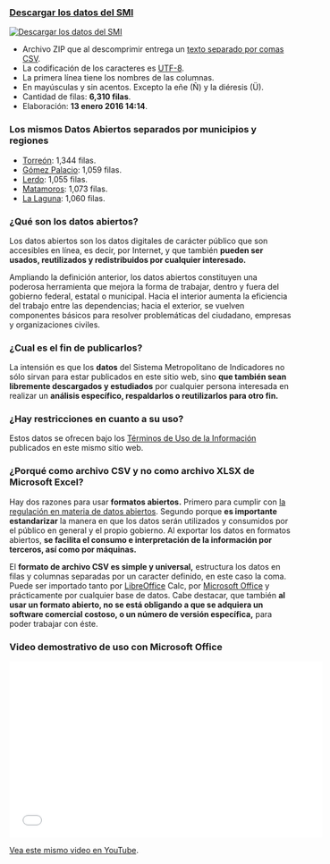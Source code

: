 
<h3><a href="trcimplan-smi.zip">Descargar los datos del SMI</a></h3>

<div class="media">
<div class="media-left"><a class="pull-left" href="trcimplan-smi.zip"><img class="media-object" src="datos-abiertos/faenza-zip-128.png" alt="Descargar los datos del SMI"></a></div>
<div class="media-body">
<ul>
<li>Archivo ZIP que al descomprimir entrega un <a href="https://es.wikipedia.org/wiki/CSV" target="_blank">texto separado por comas CSV</a>.</li>
<li>La codificación de los caracteres es <a href="https://es.wikipedia.org/wiki/UTF-8" target="_blank">UTF-8</a>.</li>
<li>La primera línea tiene los nombres de las columnas.</li>
<li>En mayúsculas y sin acentos. Excepto la eñe (Ñ) y la diéresis (Ü).</li>
<li>Cantidad de filas: <b>6,310 filas</b>.</li>
<li>Elaboración: <b>13 enero 2016 14:14</b>.</li>
</ul>
</div>
</div>

### Los mismos Datos Abiertos separados por municipios y regiones

* [Torreón](trcimplan-smi-torreon.zip): 1,344 filas.
* [Gómez Palacio](trcimplan-smi-gomez-palacio.zip): 1,059 filas.
* [Lerdo](trcimplan-smi-lerdo.zip): 1,055 filas.
* [Matamoros](trcimplan-smi-matamoros.zip): 1,073 filas.
* [La Laguna](trcimplan-smi-la-laguna.zip): 1,060 filas.

### ¿Qué son los datos abiertos?

Los datos abiertos son los datos digitales de carácter público que son accesibles en línea, es decir, por Internet, y que también **pueden ser usados, reutilizados y redistribuidos por cualquier interesado.**

Ampliando la definición anterior, los datos abiertos constituyen una poderosa herramienta que mejora la forma de trabajar, dentro y fuera del gobierno federal, estatal o municipal. Hacia el interior aumenta la eficiencia del trabajo entre las dependencias; hacia el exterior, se vuelven componentes básicos para resolver problemáticas del ciudadano, empresas y organizaciones civiles.

### ¿Cual es el fin de publicarlos?

La intensión es que los **datos** del Sistema Metropolitano de Indicadores no sólo sirvan para estar publicados en este sitio web, sino **que también sean libremente descargados y estudiados** por cualquier persona interesada en realizar un **análisis específico, respaldarlos o reutilizarlos para otro fin.**

### ¿Hay restricciones en cuanto a su uso?

Estos datos se ofrecen bajo los [Términos de Uso de la Información](http://www.trcimplan.gob.mx/terminos/terminos-informacion.html) publicados en este mismo sitio web.

### ¿Porqué como archivo CSV y no como archivo XLSX de Microsoft Excel?

Hay dos razones para usar **formatos abiertos.** Primero para cumplir con [la regulación en materia de datos abiertos](http://www.dof.gob.mx/nota_detalle.php?codigo=5382838&fecha=20/02/2015). Segundo porque **es importante estandarizar** la manera en que los datos serán utilizados y consumidos por el público en general y el propio gobierno. Al exportar los datos en formatos abiertos, **se facilita el consumo e interpretación de la información por terceros, así como por máquinas.**

El **formato de archivo CSV es simple y universal,** estructura los datos en filas y columnas separadas por un caracter definido, en este caso la coma. Puede ser importado tanto por [LibreOffice](https://www.libreoffice.org/) Calc, por [Microsoft Office](https://www.office.com/) y prácticamente por cualquier base de datos. Cabe destacar, que también **al usar un formato abierto, no se está obligando a que se adquiera un software comercial costoso, o un número de versión específica,** para poder trabajar con éste.

### Video demostrativo de uso con Microsoft Office

<div class="videowrapper well"><iframe width="560" height="315" src="//www.youtube.com/embed/ql0Kvx2Paa8?rel=0" frameborder="0" allowfullscreen></iframe></div>

[Vea este mismo video en YouTube](https://www.youtube.com/watch?v=ql0Kvx2Paa8).
